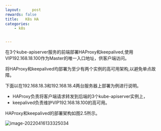 ```yaml
---
layout:     post
rewards: false
title:   K8s HA
categories:
    - k8s


---
```


在3个kube-apiserver服务的前端部署HAProxy和keepalived,使用VIP192.168.18.100作为Master的唯一入口地址，供客户端访问。

将HAProxy和keepalived均部署为至少有两个实例的高可用架构,以避免单点故障。

下面以在192.168.18.3和192.168.18.4两台服务器上部署为例进行说明。

- HAProxy负责将客户端请求转发到后端的3个kube-apiserver实例上，
- keepalived负责维护VIP192.168.18.100的高可用。

HAProxy和keepalived的部署架构如图2.5所示。

![image-20220416133325034](https://cdn.jsdelivr.net/gh/631068264/img/e6c9d24egy1h1bi4n6mn6j21fg0rqdj8.jpg)